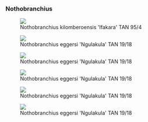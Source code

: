 ### Nothobranchius

<figure>
  <img src="https://thekillifish.net/index_ATTACHMENTS/notho_kilomberensis.jpg" />
  <figcaption>Nothobranchius kilomberoensis 'Ifakara' TAN 95/4</figcaption>
</figure>

<figure>
  <img src="https://thekillifish.net/index_ATTACHMENTS/20250112-N_eggersi-Ngulakula-TAN-19-18_GOOD_4550.jpg" />
  <figcaption>Nothobranchius eggersi 'Ngulakula' TAN 19/18</figcaption>
</figure>

<figure>
  <img src="https://thekillifish.net/index_ATTACHMENTS/20250112-N_eggersi-Ngulakula-TAN-19-18_GOOD_4570.jpg" />
  <figcaption>Nothobranchius eggersi 'Ngulakula' TAN 19/18</figcaption>
</figure>

<figure>
  <img src="https://thekillifish.net/index_ATTACHMENTS/20250112-N_eggersi-Ngulakula-TAN-19-18_GOOD_4354.jpg" />
  <figcaption>Nothobranchius eggersi 'Ngulakula' TAN 19/18</figcaption>
</figure>

<figure>
  <img src="https://thekillifish.net/index_ATTACHMENTS/20250112-N_eggersi-Ngulakula-TAN-19-18_GOOD_4398.jpg" />
  <figcaption>Nothobranchius eggersi 'Ngulakula' TAN 19/18</figcaption>
</figure>

<figure>
  <img src="https://thekillifish.net/index_ATTACHMENTS/20250112-N_eggersi-Ngulakula-TAN-19-18_GOOD_CLOSE_UP_4422.jpg" />
  <figcaption>Nothobranchius eggersi 'Ngulakula' TAN 19/18</figcaption>
</figure>